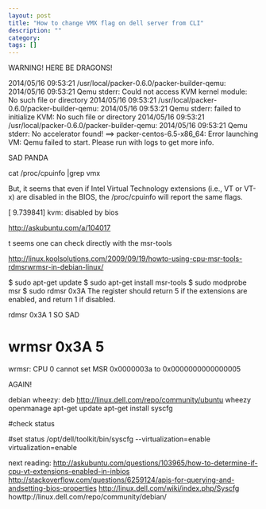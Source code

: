 ```yaml
---
layout: post
title: "How to change VMX flag on dell server from CLI"
description: ""
category: 
tags: []
---
```

WARNING! HERE BE DRAGONS!

2014/05/16 09:53:21 /usr/local/packer-0.6.0/packer-builder-qemu:
2014/05/16 09:53:21 Qemu stderr: Could not access KVM kernel module: No
such file or directory
2014/05/16 09:53:21 /usr/local/packer-0.6.0/packer-builder-qemu:
2014/05/16 09:53:21 Qemu stderr: failed to initialize KVM: No such file
or directory
2014/05/16 09:53:21 /usr/local/packer-0.6.0/packer-builder-qemu:
2014/05/16 09:53:21 Qemu stderr: No accelerator found!
==> packer-centos-6.5-x86_64: Error launching VM: Qemu failed to start.
Please run with logs to get more info.

SAD PANDA

cat /proc/cpuinfo |grep vmx

But, it seems that even if Intel Virtual Technology extensions (i.e., VT
or VT-x) are disabled in the BIOS, the /proc/cpuinfo will report the
same flags.

[    9.739841] kvm: disabled by bios


http://askubuntu.com/a/104017

t seems one can check directly with the msr-tools

http://linux.koolsolutions.com/2009/09/19/howto-using-cpu-msr-tools-rdmsrwrmsr-in-debian-linux/

$ sudo apt-get update
$ sudo apt-get install msr-tools
$ sudo modprobe msr
$ sudo rdmsr 0x3A
The register should return 5 if the extensions are enabled, and return 1
if disabled.


rdmsr 0x3A
1
SO SAD

# wrmsr 0x3A 5
wrmsr: CPU 0 cannot set MSR 0x0000003a to 0x0000000000000005

AGAIN!

debian wheezy:
deb   http://linux.dell.com/repo/community/ubuntu wheezy openmanage
apt-get   update
apt-get install syscfg

#check status

#set status
/opt/dell/toolkit/bin/syscfg --virtualization=enable
virtualization=enable



next reading:
http://askubuntu.com/questions/103965/how-to-determine-if-cpu-vt-extensions-enabled-in-inbios
http://stackoverflow.com/questions/6259124/apis-for-querying-and-andsetting-bios-properties
http://linux.dell.com/wiki/index.php/Syscfg
howttp://linux.dell.com/repo/community/debian/

